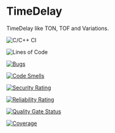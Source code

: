 # TimeDelay

TimeDelay like TON, TOF and Variations.

![C/C++ CI](https://github.com/Meisterschulen-am-Ostbahnhof-Munchen/TimeDelay/actions/workflows/build.yml/badge.svg)

![Lines of Code](https://sonarcloud.io/api/project_badges/measure?project=Meisterschulen-am-Ostbahnhof-Munchen_TimeDelay&metric=ncloc)

[![Bugs](https://sonarcloud.io/api/project_badges/measure?project=Meisterschulen-am-Ostbahnhof-Munchen_TimeDelay&metric=bugs)](https://sonarcloud.io/summary/new_code?id=Meisterschulen-am-Ostbahnhof-Munchen_TimeDelay)

[![Code Smells](https://sonarcloud.io/api/project_badges/measure?project=Meisterschulen-am-Ostbahnhof-Munchen_TimeDelay&metric=code_smells)](https://sonarcloud.io/summary/new_code?id=Meisterschulen-am-Ostbahnhof-Munchen_TimeDelay)

[![Security Rating](https://sonarcloud.io/api/project_badges/measure?project=Meisterschulen-am-Ostbahnhof-Munchen_TimeDelay&metric=security_rating)](https://sonarcloud.io/summary/new_code?id=Meisterschulen-am-Ostbahnhof-Munchen_TimeDelay)

[![Reliability Rating](https://sonarcloud.io/api/project_badges/measure?project=Meisterschulen-am-Ostbahnhof-Munchen_TimeDelay&metric=reliability_rating)](https://sonarcloud.io/summary/new_code?id=Meisterschulen-am-Ostbahnhof-Munchen_TimeDelay)

[![Quality Gate Status](https://sonarcloud.io/api/project_badges/measure?project=Meisterschulen-am-Ostbahnhof-Munchen_TimeDelay&metric=alert_status)](https://sonarcloud.io/summary/new_code?id=Meisterschulen-am-Ostbahnhof-Munchen_TimeDelay)

[![Coverage](https://sonarcloud.io/api/project_badges/measure?project=Meisterschulen-am-Ostbahnhof-Munchen_TimeDelay&metric=coverage)](https://sonarcloud.io/summary/new_code?id=Meisterschulen-am-Ostbahnhof-Munchen_TimeDelay)
